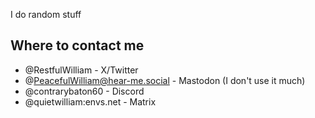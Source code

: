 I do random stuff

## Where to contact me
- @RestfulWilliam - X/Twitter
- @PeacefulWilliam@hear-me.social - Mastodon (I don't use it much)
- @contrarybaton60 - Discord
- @quietwilliam:envs.net - Matrix
